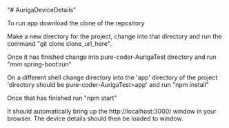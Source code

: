 "# AurigaDeviceDetails" 

To run app download the clone of the repository

Make a new directory for the project, change into that directory and run the command "git clone clone_url_here".

Once it has finished change into pure-coder-AurigaTest directory and run "mvn spring-boot:run"

On a different shell change directory into the 'app' directory of the project 'directory should be pure-coder-AurigaTest>app' and run "npm install"

Once that has finished run "npm start"

It should automatically bring up the http://localhost:3000/ window in your browser. The device details should then be loaded to window.
